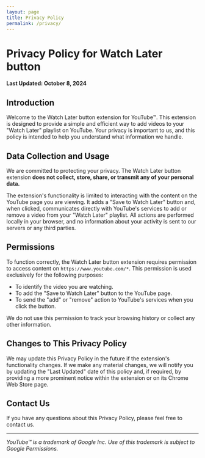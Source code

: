 ```yaml
---
layout: page
title: Privacy Policy
permalink: /privacy/
---
```

# Privacy Policy for Watch Later button

**Last Updated: October 8, 2024**

## Introduction

Welcome to the Watch Later button extension for YouTube™. This extension is designed to provide a simple and efficient way to add videos to your "Watch Later" playlist on YouTube. Your privacy is important to us, and this policy is intended to help you understand what information we handle.

## Data Collection and Usage

We are committed to protecting your privacy. The Watch Later button extension **does not collect, store, share, or transmit any of your personal data.**

The extension's functionality is limited to interacting with the content on the YouTube page you are viewing. It adds a "Save to Watch Later" button and, when clicked, communicates directly with YouTube's services to add or remove a video from your "Watch Later" playlist. All actions are performed locally in your browser, and no information about your activity is sent to our servers or any third parties.

## Permissions

To function correctly, the Watch Later button extension requires permission to access content on `https://www.youtube.com/*`. This permission is used exclusively for the following purposes:

*   To identify the video you are watching.
*   To add the "Save to Watch Later" button to the YouTube page.
*   To send the "add" or "remove" action to YouTube's services when you click the button.

We do not use this permission to track your browsing history or collect any other information.

## Changes to This Privacy Policy

We may update this Privacy Policy in the future if the extension's functionality changes. If we make any material changes, we will notify you by updating the "Last Updated" date of this policy and, if required, by providing a more prominent notice within the extension or on its Chrome Web Store page.

## Contact Us

If you have any questions about this Privacy Policy, please feel free to contact us.

---
*YouTube™ is a trademark of Google Inc. Use of this trademark is subject to Google Permissions.*